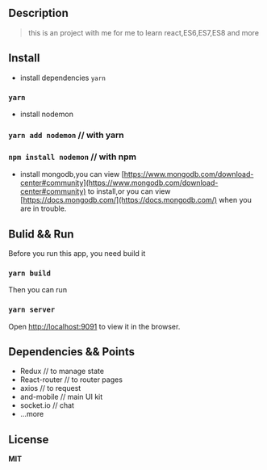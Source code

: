 ## Description
> this is an project with me for me to learn react,ES6,ES7,ES8 and more

## Install
* install dependencies `yarn`
### `yarn`
* install nodemon
### `yarn add nodemon` // with yarn
### `npm install nodemon` // with npm
* install mongodb,you can view [https://www.mongodb.com/download-center#community](https://www.mongodb.com/download-center#community) to install,or you can view [https://docs.mongodb.com/](https://docs.mongodb.com/) when you are in trouble.

## Bulid && Run
Before you run this app, you need build it
### `yarn build`
Then you can run
### `yarn server`
Open [http://localhost:9091](http://localhost:9091) to view it in the browser.

## Dependencies && Points
* Redux // to manage state
* React-router // to router pages
* axios // to request
* and-mobile // main UI kit
* socket.io // chat
* ...more

## License

**MIT**